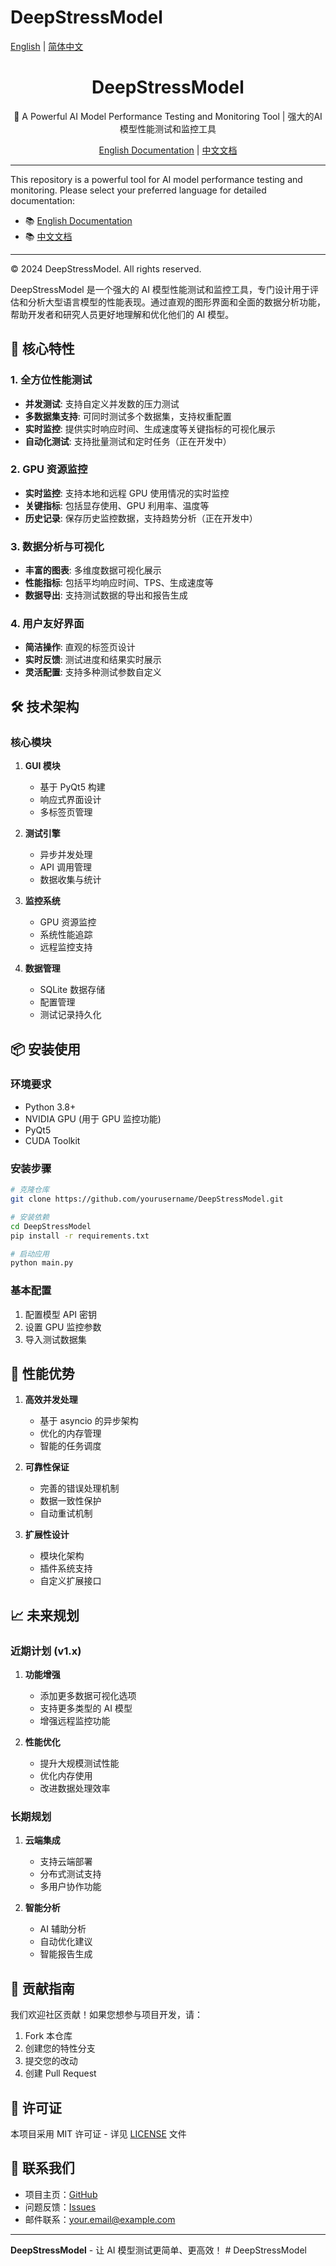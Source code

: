 # DeepStressModel

[English](docs/README_en.md) | [简体中文](docs/README_zh-CN.md)

<div align="center">

# DeepStressModel

🚀 A Powerful AI Model Performance Testing and Monitoring Tool | 强大的AI模型性能测试和监控工具

[English Documentation](docs/README_en.md) | [中文文档](docs/README_zh-CN.md)

</div>

---

This repository is a powerful tool for AI model performance testing and monitoring. Please select your preferred language for detailed documentation:

- 📚 [English Documentation](docs/README_en.md)
- 📚 [中文文档](docs/README_zh-CN.md)

---

© 2024 DeepStressModel. All rights reserved.

DeepStressModel 是一个强大的 AI 模型性能测试和监控工具，专门设计用于评估和分析大型语言模型的性能表现。通过直观的图形界面和全面的数据分析功能，帮助开发者和研究人员更好地理解和优化他们的 AI 模型。

## 🌟 核心特性

### 1. 全方位性能测试
- **并发测试**: 支持自定义并发数的压力测试
- **多数据集支持**: 可同时测试多个数据集，支持权重配置
- **实时监控**: 提供实时响应时间、生成速度等关键指标的可视化展示
- **自动化测试**: 支持批量测试和定时任务（正在开发中）

### 2. GPU 资源监控
- **实时监控**: 支持本地和远程 GPU 使用情况的实时监控
- **关键指标**: 包括显存使用、GPU 利用率、温度等
- **历史记录**: 保存历史监控数据，支持趋势分析（正在开发中）

### 3. 数据分析与可视化
- **丰富的图表**: 多维度数据可视化展示
- **性能指标**: 包括平均响应时间、TPS、生成速度等
- **数据导出**: 支持测试数据的导出和报告生成

### 4. 用户友好界面
- **简洁操作**: 直观的标签页设计
- **实时反馈**: 测试进度和结果实时展示
- **灵活配置**: 支持多种测试参数自定义

## 🛠️ 技术架构

### 核心模块
1. **GUI 模块**
   - 基于 PyQt5 构建
   - 响应式界面设计
   - 多标签页管理

2. **测试引擎**
   - 异步并发处理
   - API 调用管理
   - 数据收集与统计

3. **监控系统**
   - GPU 资源监控
   - 系统性能追踪
   - 远程监控支持

4. **数据管理**
   - SQLite 数据存储
   - 配置管理
   - 测试记录持久化

## 📦 安装使用

### 环境要求
- Python 3.8+
- NVIDIA GPU (用于 GPU 监控功能)
- PyQt5
- CUDA Toolkit

### 安装步骤
```bash
# 克隆仓库
git clone https://github.com/yourusername/DeepStressModel.git

# 安装依赖
cd DeepStressModel
pip install -r requirements.txt

# 启动应用
python main.py
```

### 基本配置
1. 配置模型 API 密钥
2. 设置 GPU 监控参数
3. 导入测试数据集

## 🚀 性能优势

1. **高效并发处理**
   - 基于 asyncio 的异步架构
   - 优化的内存管理
   - 智能的任务调度

2. **可靠性保证**
   - 完善的错误处理机制
   - 数据一致性保护
   - 自动重试机制

3. **扩展性设计**
   - 模块化架构
   - 插件系统支持
   - 自定义扩展接口

## 📈 未来规划

### 近期计划 (v1.x)
1. **功能增强**
   - 添加更多数据可视化选项
   - 支持更多类型的 AI 模型
   - 增强远程监控功能

2. **性能优化**
   - 提升大规模测试性能
   - 优化内存使用
   - 改进数据处理效率

### 长期规划
1. **云端集成**
   - 支持云端部署
   - 分布式测试支持
   - 多用户协作功能

2. **智能分析**
   - AI 辅助分析
   - 自动优化建议
   - 智能报告生成

## 🤝 贡献指南

我们欢迎社区贡献！如果您想参与项目开发，请：

1. Fork 本仓库
2. 创建您的特性分支
3. 提交您的改动
4. 创建 Pull Request

## 📄 许可证

本项目采用 MIT 许可证 - 详见 [LICENSE](LICENSE) 文件

## 👥 联系我们

- 项目主页：[GitHub](https://github.com/yourusername/DeepStressModel)
- 问题反馈：[Issues](https://github.com/yourusername/DeepStressModel/issues)
- 邮件联系：your.email@example.com

---

**DeepStressModel** - 让 AI 模型测试更简单、更高效！ # DeepStressModel

